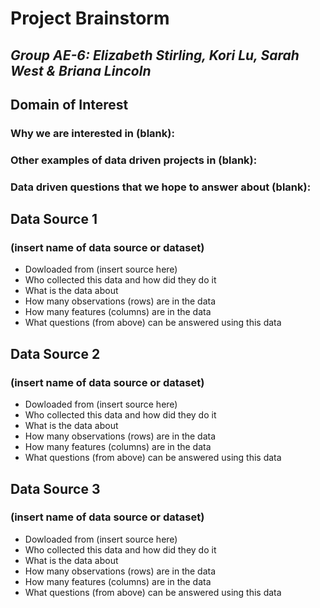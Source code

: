 # Project Brainstorm
## _Group AE-6: Elizabeth Stirling, Kori Lu, Sarah West & Briana Lincoln_

## Domain of Interest

### Why we are interested in (blank):

### Other examples of data driven projects in (blank):

### Data driven questions that we hope to answer about (blank):


## Data Source 1
### (insert name of data source or dataset)
- Dowloaded from (insert source here)
- Who collected this data and how did they do it
- What is the data about
- How many observations (rows) are in the data
- How many features (columns) are in the data
- What questions (from above) can be answered using this data

## Data Source 2
### (insert name of data source or dataset)
- Dowloaded from (insert source here)
- Who collected this data and how did they do it
- What is the data about
- How many observations (rows) are in the data
- How many features (columns) are in the data
- What questions (from above) can be answered using this data

## Data Source 3
### (insert name of data source or dataset)
- Dowloaded from (insert source here)
- Who collected this data and how did they do it
- What is the data about
- How many observations (rows) are in the data
- How many features (columns) are in the data
- What questions (from above) can be answered using this data
